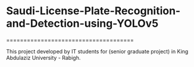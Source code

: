 # Saudi-License-Plate-Recognition-and-Detection-using-YOLOv5

=====================================

This project developed by IT students for (senior graduate project) in King Abdulaziz University - Rabigh.

